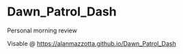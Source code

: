 # Dawn_Patrol_Dash
Personal morning review

Visable @ https://alanmazzotta.github.io/Dawn_Patrol_Dash
